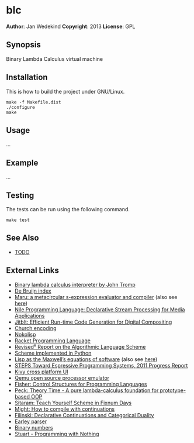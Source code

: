 blc
===

**Author**:       Jan Wedekind
**Copyright**:    2013
**License**:      GPL

Synopsis
--------

Binary Lambda Calculus virtual machine

Installation
------------

This is how to build the project under GNU/Linux.

    make -f Makefile.dist
    ./configure
    make

Usage
-----

...

Example
-------

...

Testing
-------

The tests can be run using the following command.

    make test

See Also
--------

* [TODO](TODO.html)

External Links
--------------

* [Binary lambda calculus interpreter by John Tromp](http://homepages.cwi.nl/~tromp/cl/cl.html)
* [De Bruijn index](http://en.wikipedia.org/wiki/De\_Bruijn\_index)
* [Maru: a metacircular s-expression evaluator and compiler](http://piumarta.com/software/maru/) (also see [here](https://github.com/kstephens/maru))
* [Nile Programming Language: Declarative Stream Processing for Media Applications](https://github.com/damelang/nile)
* [Jitblt: Efficient Run-time Code Generation for Digital Compositing](http://www.vpri.org/pdf/tr2008002\_jitblt.pdf)
* [Church encoding](http://en.wikipedia.org/wiki/Church\_encoding)
* [Nokolisp](http://koti.welho.com/tnoko/Nokolisp.htm)
* [Racket Programming Language](http://www.racket-lang.org/)
* [Revised⁶ Report on the Algorithmic Language Scheme](http://www.r6rs.org/)
* [Scheme implemented in Python](https://github.com/codebox/scheme-interpreter/blob/master/scheme.py)
* [Lisp as the Maxwell’s equations of software](http://www.michaelnielsen.org/ddi/lisp-as-the-maxwells-equations-of-software/) (also see [here](http://gliese1337.blogspot.co.uk/2012/04/schrodingers-equation-of-software.html))
* [STEPS Toward Espressive Programming Systems, 2011 Progress Report](http://www.vpri.org/pdf/tr2011004\_steps11.pdf)
* [Kivy cross platform UI](http://kivy.org/)
* [Qemu open source processor emulator](http://qemu.org/Manual)
* [Fisher: Control Structures for Programming Languages](http://reports-archive.adm.cs.cmu.edu/anon/anon/usr/ftp/scan/CMU-CS-70-fisher.pdf)
* [Peck: Theory Time - A pure lambda-calculus foundation for prototype-based OOP](http://blog.suspended-chord.info/2012/10/19/theory-time-a-pure-lambda-calculus-foundation-for-prototype-based-oop/)
* [Sitaram: Teach Yourself Scheme in Fixnum Days](http://download.plt-scheme.org/doc/300/pdf/t-y-scheme.pdf)
* [Might: How to compile with continuations](http://matt.might.net/articles/cps-conversion/)
* [Filinski: Declarative Continuations and Categorical Duality](http://www.diku.dk/hjemmesider/ansatte/andrzej/papers/DCaCD.ps.gz)
* [Earley parser](en.wikipedia.org/wiki/Earley\_parser)
* [Binary numbers](http://en.wikipedia.org/wiki/Binary\_number)
* [Stuart - Programming with Nothing](http://codon.com/programming-with-nothing)
